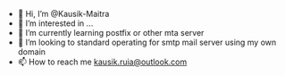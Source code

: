 - 👋 Hi, I’m @Kausik-Maitra
- 👀 I’m interested in ...
- 🌱 I’m currently learning postfix or other mta server
- 💞️ I’m looking to standard operating for smtp mail server using my own domain
- 📫 How to reach me kausik.ruia@outlook.com

<!---
Kausik-Maitra/Kausik-Maitra is a ✨ special ✨ repository because its `README.md` (this file) appears on your GitHub profile.
You can click the Preview link to take a look at your changes.
--->
